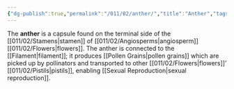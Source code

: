```yaml
---
{"dg-publish":true,"permalink":"/011/02/anther/","title":"Anther","tags":["BIOL412"],"noteIcon":"1","created":"2024-10-19T20:27:19.012-07:00","updated":"2024-09-26T15:02:56.768-07:00"}
---
```


The **anther** is a capsule found on the terminal side of the [[011/02/Stamens\|stamen]] of [[011/02/Angiosperms\|angiosperm]] [[011/02/Flowers\|flowers]]. The anther is connected to the [[Filament\|filament]]; it produces [[Pollen Grains\|pollen grains]] which are picked up by pollinators and transported to other [[011/02/Flowers\|flowers]]’ [[011/02/Pistils\|pistils]], enabling [[Sexual Reproduction\|sexual reproduction]].